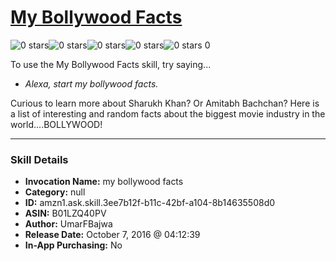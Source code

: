 # [My Bollywood Facts](http://alexa.amazon.com/#skills/amzn1.ask.skill.3ee7b12f-b11c-42bf-a104-8b14635508d0)
![0 stars](../../images/ic_star_border_black_18dp_1x.png)![0 stars](../../images/ic_star_border_black_18dp_1x.png)![0 stars](../../images/ic_star_border_black_18dp_1x.png)![0 stars](../../images/ic_star_border_black_18dp_1x.png)![0 stars](../../images/ic_star_border_black_18dp_1x.png) 0

To use the My Bollywood Facts skill, try saying...

* *Alexa, start my bollywood facts.*

Curious to learn more about Sharukh Khan? Or Amitabh Bachchan? Here is a list of interesting and random facts about the biggest movie industry in the world....BOLLYWOOD!

***

### Skill Details

* **Invocation Name:** my bollywood facts
* **Category:** null
* **ID:** amzn1.ask.skill.3ee7b12f-b11c-42bf-a104-8b14635508d0
* **ASIN:** B01LZQ40PV
* **Author:** UmarFBajwa
* **Release Date:** October 7, 2016 @ 04:12:39
* **In-App Purchasing:** No
